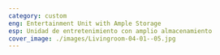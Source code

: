 ```yaml
---
category: custom
eng: Entertainment Unit with Ample Storage
esp: Unidad de entretenimiento con amplio almacenamiento
cover_image: ./images/Livingroom-04-01--05.jpg
---
```


